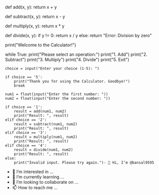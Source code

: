 def add(x, y):
    return x + y

def subtract(x, y):
    return x - y

def multiply(x, y):
    return x * y

def divide(x, y):
    if y != 0:
        return x / y
    else:
        return "Error: Division by zero"

print("Welcome to the Calculator!")

while True:
    print("Please select an operation:")
    print("1. Add")
    print("2. Subtract")
    print("3. Multiply")
    print("4. Divide")
    print("5. Exit")

    choice = input("Enter your choice (1-5): ")

    if choice == '5':
        print("Thank you for using the Calculator. Goodbye!")
        break

    num1 = float(input("Enter the first number: "))
    num2 = float(input("Enter the second number: "))

    if choice == '1':
        result = add(num1, num2)
        print("Result: ", result)
    elif choice == '2':
        result = subtract(num1, num2)
        print("Result: ", result)
    elif choice == '3':
        result = multiply(num1, num2)
        print("Result: ", result)
    elif choice == '4':
        result = divide(num1, num2)
        print("Result: ", result)
    else:
        print("Invalid input. Please try again.")- 👋 Hi, I’m @bansal9595
- 👀 I’m interested in ...
- 🌱 I’m currently learning ...
- 💞️ I’m looking to collaborate on ...
- 📫 How to reach me ...

<!---
bansal9595/bansal9595 is a ✨ special ✨ repository because its `README.md` (this file) appears on your GitHub profile.
You can click the Preview link to take a look at your changes.
--->

